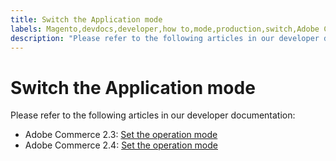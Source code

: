 ```yaml
---
title: Switch the Application mode
labels: Magento,devdocs,developer,how to,mode,production,switch,Adobe Commerce
description: "Please refer to the following articles in our developer documentation:"
---
```


# Switch the Application mode

Please refer to the following articles in our developer documentation:

* Adobe Commerce 2.3: [Set the operation mode](https://devdocs.magento.com/guides/v2.3/config-guide/cli/config-cli-subcommands-mode.html)
* Adobe Commerce 2.4: [Set the operation mode](https://devdocs.magento.com/guides/v2.4/config-guide/cli/config-cli-subcommands-mode.html) 